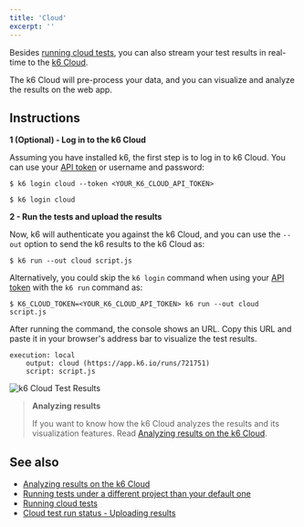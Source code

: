 ```yaml
---
title: 'Cloud'
excerpt: ''
---
```

Besides [running cloud tests](/cloud/creating-and-running-a-test/cloud-tests-from-the-cli), you can also stream your test results in real-time to the [k6 Cloud](/cloud).

The k6 Cloud will pre-process your data, and you can visualize and analyze the results on the web app.

## Instructions

**1 (Optional) - Log in to the k6 Cloud**

Assuming you have installed k6, the first step is to log in to k6 Cloud. You can use your [API token](https://app.k6.io/account/api-token) or username and password:

<div class="code-group" data-props='{"labels": ["Log in to k6 Cloud", "Log in with username and password"]}'>

```shell
$ k6 login cloud --token <YOUR_K6_CLOUD_API_TOKEN>
```

```shell
$ k6 login cloud
```

</div>

**2 - Run the tests and upload the results**

Now, k6 will authenticate you against the k6 Cloud, and you can use the `--out` option to send the k6 results to the k6 Cloud as:

<div class="code-group" data-props='{"labels": ["Upload results to the k6 Cloud"]}'>

```shell
$ k6 run --out cloud script.js
```

</div>

Alternatively, you could skip the  `k6 login` command when using your [API token](https://app.k6.io/account/api-token) with the `k6 run` command as:

<div class="code-group" data-props='{"labels": ["Upload results to the k6 Cloud using K6_CLOUD_TOKEN"]}'>

```shell
$ K6_CLOUD_TOKEN=<YOUR_K6_CLOUD_API_TOKEN> k6 run --out cloud script.js
```

</div>


After running the command, the console shows an URL. Copy this URL and paste it in your browser's address bar to visualize the test results.

<div class="code-group" data-props='{"labels": []}'>

```shell
execution: local
    output: cloud (https://app.k6.io/runs/721751)
    script: script.js
```

</div>

![k6 Cloud Test Results](/images/k6-cloud-results.png)

> **Analyzing results**
>
>
>
> If you want to know how the k6 Cloud analyzes the results and its visualization features. Read [Analyzing results on the k6 Cloud](/cloud/analyzing-results/overview).


## See also

-  [Analyzing results on the k6 Cloud](/cloud/analyzing-results/overview)
-  [Running tests under a different project than your default one](/using-k6/cloud-execution#running-tests-under-a-different-project-than-your-default-one)
-  [Running cloud tests](/cloud/creating-and-running-a-test/cloud-tests-from-the-cli)
-  [Cloud test run status - Uploading results](/cloud/cloud-faq/test-status-codes#uploading-results)
